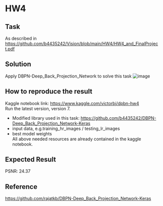 # HW4

## Task
As described in https://github.com/b4435242/Vision/blob/main/HW4/HW4_and_FinalProject.pdf

## Solution
Apply DBPN-Deep_Back_Projection_Network to solve this task
![image](https://camo.githubusercontent.com/4abd3a8873a79014d3d09b5cb1d7cb0c19d75ecd/687474703a2f2f7777772e746f796f74612d74692e61632e6a702f4c61622f44656e7368692f69696d2f6d656d626572732f6d7568616d6d61642e68617269732f70726f6a656374732f4442504e2e706e67)

## How to reproduce the result
Kaggle notebook link: https://www.kaggle.com/victorbj/dpbn-hw4 <br>
Run the latest version, version 7. <br>
* Modified library used in this task: https://github.com/b4435242/DBPN-Deep_Back_Projection_Network-Keras
* input data, e.g.training_hr_images / testing_lr_images 
* best model weights <br>
All above needed resources are already contained in the kaggle notebook.

## Expected Result 
PSNR: 24.37

## Reference
https://github.com/rajatkb/DBPN-Deep_Back_Projection_Network-Keras
